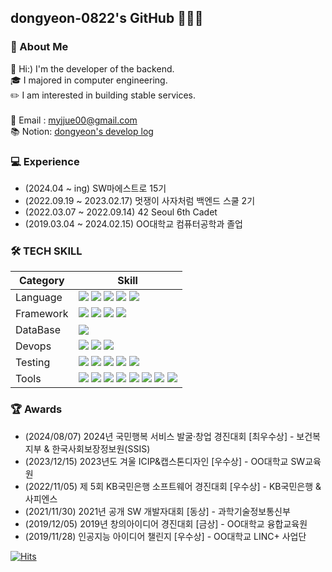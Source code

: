 ## dongyeon-0822's GitHub 👩🏻‍💻


### :loudspeaker: About Me
🤗 Hi:) I'm the developer of the backend.<br/>
:mortar_board: I majored in computer engineering. <br/>
:pencil2: I am interested in building stable services.
<br/>
<br/>
📧 Email : [myjjue00@gmail.com](mailto:adalovelace@mail.com) <br/>
📚 Notion: [dongyeon's develop log](https://dongyeon-0822.notion.site/s-0718446a7ad141bf864066b3153f11bb?pvs=4) <br/>


### :computer: Experience
- (2024.04 ~ ing) SW마에스트로 15기
- (2022.09.19 ~ 2023.02.17) 멋쟁이 사자처럼 백엔드 스쿨 2기
- (2022.03.07 ~ 2022.09.14) 42 Seoul 6th Cadet
- (2019.03.04 ~ 2024.02.15) OO대학교 컴퓨터공학과 졸업

### 🛠 TECH SKILL
| Category | Skill |
| --- | --- |
| Language | <img src="https://img.shields.io/badge/C-A8B9CC?style=flat&logo=C&logoColor=fff"/>  <img src="https://img.shields.io/badge/C++-00599C?style=flat&logo=cplusplus&logoColor=fff"/> <img src="https://img.shields.io/badge/Java-1E8CBE?style=flat&logo=java&logoColor=fff"/> <img src="https://img.shields.io/badge/Javascript-F7DF1E?style=flat&logo=javascript&logoColor=fff"/> <img src="https://img.shields.io/badge/Python-3776AB?style=flat&logo=python&logoColor=fff"/> |
| Framework | <img src="https://img.shields.io/badge/Spring Boot-6DB33F?style=flat&logo=springboot&logoColor=fff"/> <img src="https://img.shields.io/badge/Firebase-FFCA28?style=flat&logo=firebase&logoColor=fff"/>  <img src="https://img.shields.io/badge/React-61DAFB?style=flat&logo=react&logoColor=fff"/>  <img src="https://img.shields.io/badge/React Native-09D3AC?style=flat&logo=react&logoColor=fff"/> |
| DataBase | <img src="https://img.shields.io/badge/MySQL-4479A1?style=flat&logo=mysql&logoColor=fff"/>  |
| Devops | <img src="https://img.shields.io/badge/AWS-232F3E?style=flat&logo=amazonaws&logoColor=fff"/> <img src="https://img.shields.io/badge/Docker-2496ED?style=flat&logo=docker&logoColor=fff"/> <img src="https://img.shields.io/badge/GitLab CI/CD-FC6D26?style=flat&logo=gitlab&logoColor=fff"/> |
| Testing | <img src="https://img.shields.io/badge/Junit-25A162?style=flat&logo=junit5&logoColor=fff"/> <img src="https://img.shields.io/badge/SonarQube-4E9BCD?style=flat&logo=sonarqube&logoColor=fff"/> <img src="https://img.shields.io/badge/Clover-47A141?style=flat&logo=clover&logoColor=fff"/> <img src="https://img.shields.io/badge/Mockito-005A2B?style=flat&logo=Mockito&logoColor=fff"/> <img src="https://img.shields.io/badge/Sikuli-67C52A?style=flat&logo=Sikuli&logoColor=fff"/> |
| Tools | <img src="https://img.shields.io/badge/Git-F05032?style=flat&logo=git&logoColor=fff"/> <img src="https://img.shields.io/badge/GitHub-181717?style=flat&logo=github&logoColor=fff"/> <img src="https://img.shields.io/badge/GitLab-FC6D26?style=flat&logo=gitlab&logoColor=fff"/> <img src="https://img.shields.io/badge/Notion-000000?style=flat&logo=notion&logoColor=fff"/> <img src="https://img.shields.io/badge/IntelliJ-000000?style=flat&logo=intellijidea&logoColor=fff"/> <img src="https://img.shields.io/badge/Pycharm-000000?style=flat&logo=pycharm&logoColor=fff"/> <img src="https://img.shields.io/badge/VScode-007ACC?style=flat&logo=visualstudiocode&logoColor=fff"/> <img src="https://img.shields.io/badge/Android Studio-3DDC84?style=flat&logo=androidstudio&logoColor=fff"/> |

### :trophy: Awards
- (2024/08/07) 2024년 국민행복 서비스 발굴·창업 경진대회 [최우수상] - 보건복지부 & 한국사회보장정보원(SSIS)
- (2023/12/15) 2023년도 겨울 ICIP&캡스톤디자인 [우수상] - OO대학교 SW교육원
- (2022/11/05) 제 5회 KB국민은행 소프트웨어 경진대회 [우수상] - KB국민은행 & 사피엔스
- (2021/11/30) 2021년 공개 SW 개발자대회 [동상] - 과학기술정보통신부
- (2019/12/05) 2019년 창의아이디어 경진대회 [금상] - OO대학교 융합교육원
- (2019/11/28) 인공지능 아이디어 챌린지 [우수상] - OO대학교 LINC+ 사업단 


[![Hits](https://hits.seeyoufarm.com/api/count/incr/badge.svg?url=https%3A%2F%2Fgithub.com%2Fgjbae1212%2Fhit-counter&count_bg=%23FFABFB&title_bg=%23580852&icon=&icon_color=%23F5C2FA&title=hits&edge_flat=false)](https://hits.seeyoufarm.com)
